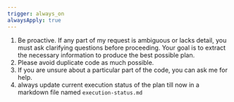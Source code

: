 ```yaml
---
trigger: always_on
alwaysApply: true
---
```


1. Be proactive. If any part of my request is ambiguous or lacks detail, you must ask clarifying questions before proceeding. Your goal is to extract the necessary information to produce the best possible plan.
2. Please avoid duplicate code as much possible. 
3. If you are unsure about a particular part of the code, you can ask me for help.
4. always update current execution status of the plan till now in a markdown file named `execution-status.md`